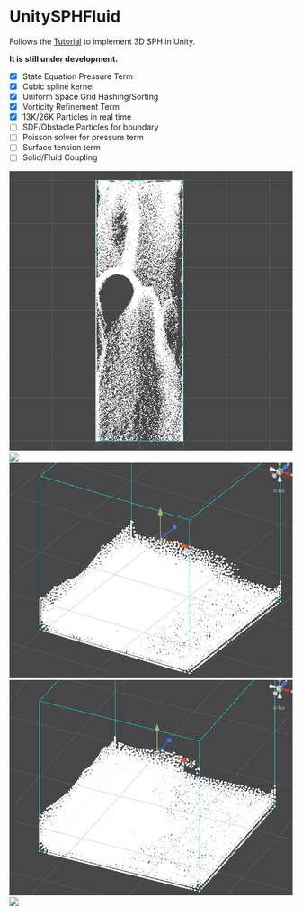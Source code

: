 # UnitySPHFluid

Follows the [Tutorial](https://interactivecomputergraphics.github.io/SPH-Tutorial/) to implement 3D SPH in Unity. 

**It is still under development.**

- [x] State Equation Pressure Term
- [x] Cubic spline kernel
- [x] Uniform Space Grid Hashing/Sorting
- [x] Vorticity Refinement Term
- [x]  13K/26K Particles in real time
- [ ] SDF/Obstacle Particles for boundary
- [ ] Poisson solver for pressure term
- [ ] Surface tension term
- [ ] Solid/Fluid Coupling

![](Gifs/sph1.gif)
![](Gifs/sph2.gif)
![](Gifs/sph3.gif)
![](Gifs/sph4.gif)
![](Gifs/sph5.gif)